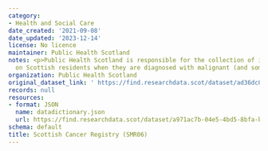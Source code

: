 ```yaml
---
category:
- Health and Social Care
date_created: '2021-09-08'
date_updated: '2023-12-14'
license: No licence
maintainer: Public Health Scotland
notes: <p>Public Health Scotland is responsible for the collection of information
  on Scottish residents when they are diagnosed with malignant (and some benign) tumours.</p>
organization: Public Health Scotland
original_dataset_link: ' https://find.researchdata.scot/dataset/ad36dc03-1856-44de-99b0-1af6f312d86b'
records: null
resources:
- format: JSON
  name: datadictionary.json
  url: https://find.researchdata.scot/dataset/a971ac7b-04e5-4bd5-8bfa-b456d5ed4dbf/resource/ad36dc03-1856-44de-99b0-1af6f312d86b/download/datadictionary.json
schema: default
title: Scottish Cancer Registry (SMR06)
---
```

